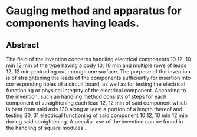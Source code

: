 # Gauging method and apparatus for components having leads.

## Abstract
The field of the invention concerns handling electrical components 10 12, 10 min 12 min of the type having a body 10, 10 min and multiple rows of leads 12, 12 min protruding out through one surface. The purpose of the invention is of straightening the leads of the components sufficiently for insertion into corresponding holes of a circuit board, as well as for testing the electrical functioning or physical integrity of the electrical component. According to the invention, such an handling method consists of steps for each component of straightening each lead 12, 12 min of said component which is bent from said axis 130 along at least a portion of a length thereof and testing 30, 31 electrical functioning of said component 10 12, 10 min 12 min during said straightening. A peculiar use of the invention can be found in the handling of square modules .
